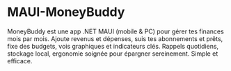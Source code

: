 # MAUI-MoneyBuddy
MoneyBuddy est une app .NET MAUI (mobile &amp; PC) pour gérer tes finances mois par mois. Ajoute revenus et dépenses, suis tes abonnements et prêts, fixe des budgets, vois graphiques et indicateurs clés. Rappels quotidiens, stockage local, ergonomie soignée pour épargner sereinement. Simple et efficace.
